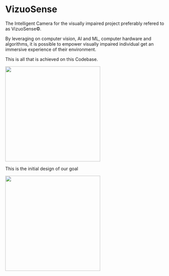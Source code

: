 # VizuoSense
The Intelligent Camera for the visually impaired project preferably refered to as VizuoSense©.

By leveraging on computer vision, AI and ML, computer hardware and algorithms, it is possible to empower visually impaired individual get an immersive experience of their environment.


This is all that is achieved on this Codebase.

<img src="Resources/cv1.webp" width="300">

This is the initial design of our goal

<img src="Resources/wf.png" width="300">

